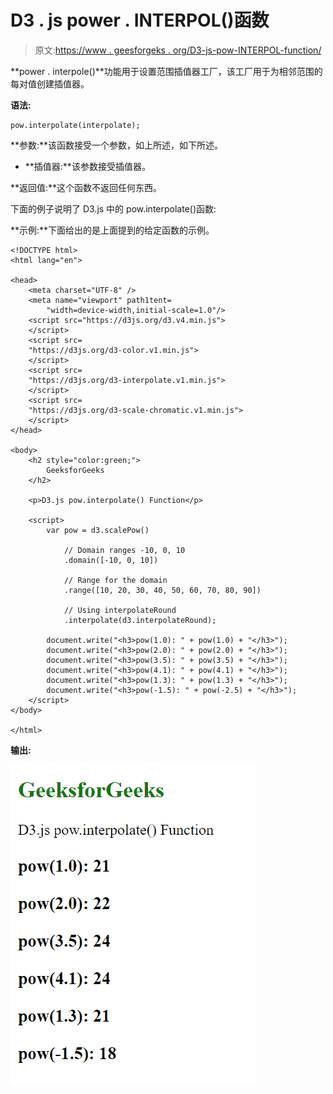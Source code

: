 # D3 . js power . INTERPOL()函数

> 原文:[https://www . geesforgeks . org/D3-js-pow-INTERPOL-function/](https://www.geeksforgeeks.org/d3-js-pow-interpolate-function/)

**power . interpole()**功能用于设置范围插值器工厂，该工厂用于为相邻范围的每对值创建插值器。

**语法:**

```
pow.interpolate(interpolate);
```

**参数:**该函数接受一个参数，如上所述，如下所述。

*   **插值器:**该参数接受插值器。

**返回值:**这个函数不返回任何东西。

下面的例子说明了 D3.js 中的 pow.interpolate()函数:

**示例:**下面给出的是上面提到的给定函数的示例。

```
<!DOCTYPE html>
<html lang="en">

<head>
    <meta charset="UTF-8" />
    <meta name="viewport" path1tent=
        "width=device-width,initial-scale=1.0"/>
    <script src="https://d3js.org/d3.v4.min.js">
    </script>
    <script src=
    "https://d3js.org/d3-color.v1.min.js">
    </script>
    <script src=
    "https://d3js.org/d3-interpolate.v1.min.js">
    </script>
    <script src=
    "https://d3js.org/d3-scale-chromatic.v1.min.js">
    </script>
</head>

<body>
    <h2 style="color:green;">
        GeeksforGeeks
    </h2>

    <p>D3.js pow.interpolate() Function</p>

    <script>
        var pow = d3.scalePow()

            // Domain ranges -10, 0, 10
            .domain([-10, 0, 10])

            // Range for the domain
            .range([10, 20, 30, 40, 50, 60, 70, 80, 90])

            // Using interpolateRound
            .interpolate(d3.interpolateRound);

        document.write("<h3>pow(1.0): " + pow(1.0) + "</h3>");
        document.write("<h3>pow(2.0): " + pow(2.0) + "</h3>");
        document.write("<h3>pow(3.5): " + pow(3.5) + "</h3>");
        document.write("<h3>pow(4.1): " + pow(4.1) + "</h3>");
        document.write("<h3>pow(1.3): " + pow(1.3) + "</h3>");
        document.write("<h3>pow(-1.5): " + pow(-2.5) + "</h3>");
    </script>
</body>

</html>
```

**输出:**

![](img/e423eb117d27456ea7885bfa7e9fbb1e.png)